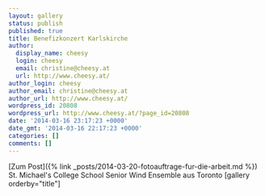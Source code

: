 ```yaml
---
layout: gallery
status: publish
published: true
title: Benefizkonzert Karlskirche
author:
  display_name: cheesy
  login: cheesy
  email: christine@cheesy.at
  url: http://www.cheesy.at/
author_login: cheesy
author_email: christine@cheesy.at
author_url: http://www.cheesy.at/
wordpress_id: 20808
wordpress_url: http://www.cheesy.at/?page_id=20808
date: '2014-03-16 23:17:23 +0000'
date_gmt: '2014-03-16 22:17:23 +0000'
categories: []
comments: []
---
```


[Zum Post]({% link _posts/2014-03-20-fotoauftrage-fur-die-arbeit.md %})
St. Michael's College School Senior Wind Ensemble aus Toronto
[gallery orderby="title"]
